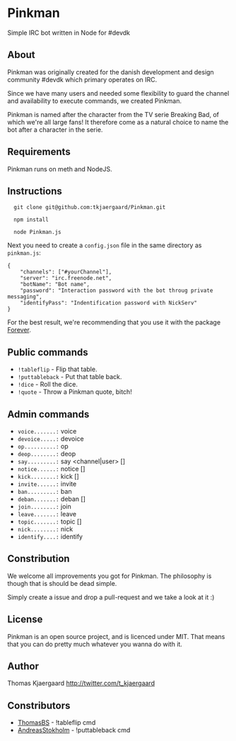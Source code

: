 Pinkman
=======

Simple IRC bot written in Node for #devdk

## About

Pinkman was originally created for the danish development and design community #devdk which primary operates on IRC.

Since we have many users and needed some flexibility to guard the channel and availability to execute commands, we created Pinkman.

Pinkman is named after the character from the TV serie Breaking Bad, of which we're all large fans!
It therefore come as a natural choice to name the bot after a character in the serie.

## Requirements

Pinkman runs on meth and NodeJS.

## Instructions

```
  git clone git@github.com:tkjaergaard/Pinkman.git

  npm install

  node Pinkman.js
````

Next you need to create a `config.json` file in the same directory as `pinkman.js`:

    {
        "channels": ["#yourChannel"],
        "server": "irc.freenode.net",
        "botName": "Bot name",
        "password": "Interaction password with the bot throug private messaging",
        "identifyPass": "Indentification password with NickServ"
    }

For the best result, we're recommending that you use it with the package [Forever](https://npmjs.org/package/forever).

## Public commands

* `!tableflip` - Flip that table.
* `!puttableback` - Put that table back.
* `!dice` - Roll the dice.
* `!quote` - Throw a Pinkman quote, bitch!

## Admin commands
* `voice.......:` voice <user> <channel> <password>
* `devoice.....:` devoice <user> <channel> <password>
* `op..........:` op <user> <channel> <password>
* `deop........:` deop <user> <channel> <password>
* `say.........:` say <channel|user> [<text>] <password>
* `notice......:` notice <channel> [<text>] <password>
* `kick........:` kick <channel> <user> [<text>] <password>
* `invite......:` invite <user> <channel> <password>
* `ban.........:` ban <channel> <user> <password>
* `deban.......:` deban <channel> <user> [<text>] <password>
* `join........:` join <channel> <password>
* `leave.......:` leave <channel> <password>
* `topic.......:` topic <channel> [<topic>] <password>
* `nick........:` nick <nick> <password>
* `identify....:` identify <password>

## Constribution

We welcome all improvements you got for Pinkman. The philosophy is though that is should be dead simple.

Simply create a issue and drop a pull-request and we take a look at it :)

## License

Pinkman is an open source project, and is licenced under MIT. That means that you can do pretty much whatever you wanna do with it.

## Author

Thomas Kjaergaard
http://twitter.com/t_kjaergaard

## Constributors

* [ThomasBS](https://github.com/ThomasBS) - !tableflip cmd
* [AndreasStokholm](https://github.com/AndreasStokholm) - !puttableback cmd
